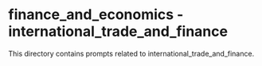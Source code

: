 # finance_and_economics - international_trade_and_finance

This directory contains prompts related to international_trade_and_finance.